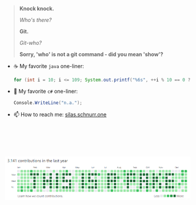> **Knock knock.**
> 
> *Who's there?*
> 
> **Git.**
> 
> *Git-who?*
> 
> **Sorry, 'who' is not a git command - did you mean 'show'?**

* ☕ My favorite `java` one-liner:
  ```java
  for (int i = 10; i <= 109; System.out.printf("%6s", ++i % 10 == 0 ? i - 10 + "\n" : "\b" + i % 10 * (i / 10)));
  ```
* 🔪 My favorite `c#` one-liner:
  ```csharp
  Console.WriteLine("n.a.");
  ```
* 📫 How to reach me: [silas.schnurr.one](https://silas.schnurr.one)

<!--
* 🔭 I’m currently working on ...
* 🌱 I’m currently learning ...
* 👯 I’m looking to collaborate on ...
-->


\
\
\
\
\
![faked contributions banner](contributions_fake_banner.png)

<!--
https://github-readme-stats.vercel.app/api/top-langs/?username=silasderprofi&theme=light&layout=compact&langs_count=100&hide=CSS,scss,makefile,batchfile,shell
https://github-readme-stats.vercel.app/api?username=SilasDerProfi&show_icons=true
https://github.com/anuraghazra/github-readme-stats
-->
<!--
<p align="right">
    Less ... More
  <img src="contributions_fake_banner.png" />
  <table>
    <tr><td>r0c0</td><td>r0c1</td></tr>
    <tr><td>r1c0</td><td>r1c1</td></tr>
    </table>
</p>
-->
